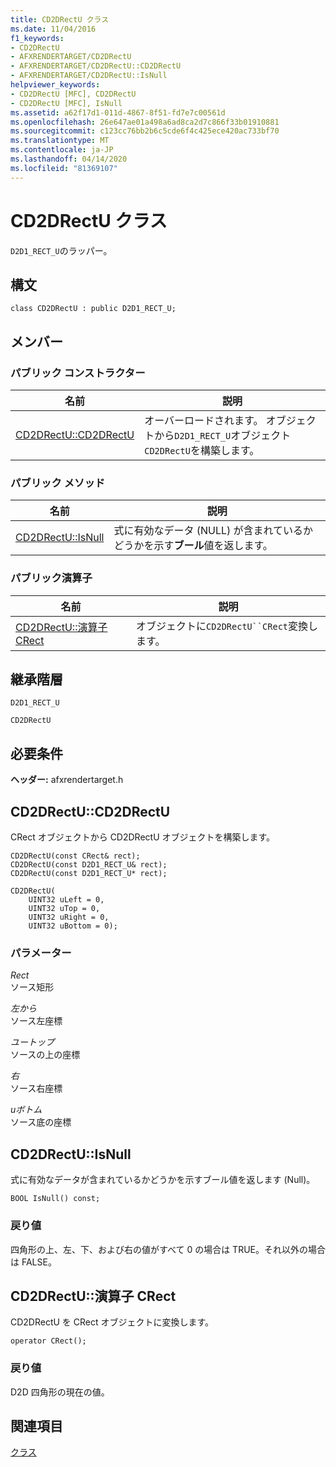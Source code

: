 ```yaml
---
title: CD2DRectU クラス
ms.date: 11/04/2016
f1_keywords:
- CD2DRectU
- AFXRENDERTARGET/CD2DRectU
- AFXRENDERTARGET/CD2DRectU::CD2DRectU
- AFXRENDERTARGET/CD2DRectU::IsNull
helpviewer_keywords:
- CD2DRectU [MFC], CD2DRectU
- CD2DRectU [MFC], IsNull
ms.assetid: a62f17d1-011d-4867-8f51-fd7e7c00561d
ms.openlocfilehash: 26e647ae01a498a6ad8ca2d7c866f33b01910881
ms.sourcegitcommit: c123cc76bb2b6c5cde6f4c425ece420ac733bf70
ms.translationtype: MT
ms.contentlocale: ja-JP
ms.lasthandoff: 04/14/2020
ms.locfileid: "81369107"
---
```

# <a name="cd2drectu-class"></a>CD2DRectU クラス

`D2D1_RECT_U`のラッパー。

## <a name="syntax"></a>構文

```
class CD2DRectU : public D2D1_RECT_U;
```

## <a name="members"></a>メンバー

### <a name="public-constructors"></a>パブリック コンストラクター

|名前|説明|
|----------|-----------------|
|[CD2DRectU::CD2DRectU](#cd2drectu)|オーバーロードされます。 オブジェクトから`D2D1_RECT_U`オブジェクト`CD2DRectU`を構築します。|

### <a name="public-methods"></a>パブリック メソッド

|名前|説明|
|----------|-----------------|
|[CD2DRectU::IsNull](#isnull)|式に有効なデータ (NULL) が含まれているかどうかを示す**ブール**値を返します。|

### <a name="public-operators"></a>パブリック演算子

|名前|説明|
|----------|-----------------|
|[CD2DRectU::演算子 CRect](#operator_crect)|オブジェクトに`CD2DRectU``CRect`変換します。|

## <a name="inheritance-hierarchy"></a>継承階層

`D2D1_RECT_U`

`CD2DRectU`

## <a name="requirements"></a>必要条件

**ヘッダー:** afxrendertarget.h

## <a name="cd2drectucd2drectu"></a><a name="cd2drectu"></a>CD2DRectU::CD2DRectU

CRect オブジェクトから CD2DRectU オブジェクトを構築します。

```
CD2DRectU(const CRect& rect);
CD2DRectU(const D2D1_RECT_U& rect);
CD2DRectU(const D2D1_RECT_U* rect);

CD2DRectU(
    UINT32 uLeft = 0,
    UINT32 uTop = 0,
    UINT32 uRight = 0,
    UINT32 uBottom = 0);
```

### <a name="parameters"></a>パラメーター

*Rect*<br/>
ソース矩形

*左から*<br/>
ソース左座標

*ユートップ*<br/>
ソースの上の座標

*右*<br/>
ソース右座標

*uボトム*<br/>
ソース底の座標

## <a name="cd2drectuisnull"></a><a name="isnull"></a>CD2DRectU::IsNull

式に有効なデータが含まれているかどうかを示すブール値を返します (Null)。

```
BOOL IsNull() const;
```

### <a name="return-value"></a>戻り値

四角形の上、左、下、および右の値がすべて 0 の場合は TRUE。それ以外の場合は FALSE。

## <a name="cd2drectuoperator-crect"></a><a name="operator_crect"></a>CD2DRectU::演算子 CRect

CD2DRectU を CRect オブジェクトに変換します。

```
operator CRect();
```

### <a name="return-value"></a>戻り値

D2D 四角形の現在の値。

## <a name="see-also"></a>関連項目

[クラス](../../mfc/reference/mfc-classes.md)
